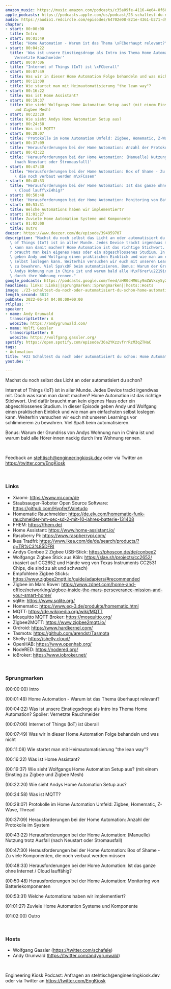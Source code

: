 ```yaml
---
amazon_music: https://music.amazon.com/podcasts/c35a09fe-4116-4e04-8f68-77d61b112e46/episodes/6e92f53d-139d-4d45-b217-7db269f2dac1/engineering-kiosk-23-schaltest-du-noch-oder-automatisiert-du-schon-home-automation
apple_podcasts: https://podcasts.apple.com/us/podcast/23-schaltest-du-noch-oder-automatisiert-du-schon-home/id1603082924?i=1000566323940&uo=4
audio: https://audio1.redcircle.com/episodes/64702e08-821e-4361-b271-d98525ec6667/stream.mp3
chapter:
- start: 00:00:00
  title: Intro
- start: 00:01:49
  title: "Home Automation - Warum ist das Thema \xFCberhaupt relevant?"
- start: 00:04:22
  title: 'Was ist unsere Einstiegsdroge als Intro ins Thema Home Automation? Spoiler:
    Vernetzte Rauchmelder'
- start: 00:07:06
  title: "Internet of Things (IoT) ist \xFCberall"
- start: 00:07:49
  title: Was wir in dieser Home Automation Folge behandeln und was nicht
- start: 00:11:08
  title: Wie startet man mit Heimautomatisierung "the lean way"?
- start: 00:16:22
  title: Was ist Home Assistant?
- start: 00:19:37
  title: Wie sieht Wolfgangs Home Automation Setup aus? (mit einem Einstieg zu Zigbee
    und Zigbee Mesh)
- start: 00:22:20
  title: Wie sieht Andys Home Automation Setup aus?
- start: 00:24:58
  title: Was ist MQTT?
- start: 00:28:07
  title: 'Protokolle im Home Automation Umfeld: Zigbee, Homematic, Z-Wave, Thread'
- start: 00:37:09
  title: 'Herausforderungen bei der Home Automation: Anzahl der Protokolle im System'
- start: 00:43:22
  title: 'Herausforderungen bei der Home Automation: (Manuelle) Nutzung trotz Ausfall
    (nach Neustart oder Stromausfall)'
- start: 00:47:30
  title: "Herausforderungen bei der Home Automation: Box of Shame - Zu viele Komponenten,\
    \ die noch verbaut werden m\xFCssen"
- start: 00:48:33
  title: "Herausforderungen bei der Home Automation: Ist das ganze ohne Internet /\
    \ Cloud lauff\xE4hig?"
- start: 00:50:48
  title: 'Herausforderungen bei der Home Automation: Monitoring von Batteriekomponenten'
- start: 00:53:31
  title: Welche Automations haben wir implementiert?
- start: 01:01:27
  title: Zuviele Home Automation Systeme und Komponente
- start: 01:02:00
  title: Outro
deezer: https://www.deezer.com/de/episode/394959707
description: "Machst du noch selbst das Licht an oder automatisiert du schon? Internet\
  \ of Things (IoT) ist in aller Munde. Jedes Device trackt irgendwas mit. Doch was\
  \ kann man damit machen? Home Automation ist das richtige Stichwort. Und daf\xFC\
  r braucht man kein eigenes Haus oder ein abgeschlossenes Studium. In dieser Episode\
  \ geben Andy und Wolfgang einen praktischen Einblick und wie man am einfachsten\
  \ selbst loslegen kann. Weiterhin versuchen wir euch mit unseren Learnings vor schlimmerem\
  \ zu bewahren. Viel Spa\xDF beim automatisieren. Bonus: Warum der Grundriss von\
  \ Andys Wohnung nun in China ist und warum bald alle H\xF6rer\u2219innen nackig\
  \ durch ihre Wohnung rennen."
google_podcasts: https://podcasts.google.com/feed/aHR0cHM6Ly9mZWVkcy5yZWRjaXJjbGUuY29tLzBlY2ZkZmQ3LWZkYTEtNGMzZC05NTE1LTQ3NjcyN2Y5ZGY1ZQ/episode/NDdiNDNmMjYtMzQ1Ni00YmMxLWIwZTAtZWMyOGE1ZWEwZmRl?sa=X&ved=2ahUKEwiKkL-Alrn4AhUXB0QIHdtQCXMQkfYCegQIARAF
headlines: links::Links||sprungmarken::Sprungmarken||hosts::Hosts
image: ./23-schaltest-du-noch-oder-automatisiert-du-schon-home-automation.jpg
length_second: 3812
pubDate: 2022-06-14 04:00:00+00:00
rtlplus: ''
speaker:
- name: Andy Grunwald
  transcriptLetter: A
  website: https://andygrunwald.com/
- name: Wolfi Gassler
  transcriptLetter: B
  website: https://wolfgang.gassler.org/
spotify: https://open.spotify.com/episode/36a2YKzzvfrrRzM3qZTHaC
tags:
- Automation
title: '#23 Schaltest du noch oder automatisiert du schon: Home Automation'
youtube: ''

---
```

<p>Machst du noch selbst das Licht an oder automatisiert du schon?</p><p>Internet of Things (IoT) ist in aller Munde. Jedes Device trackt irgendwas mit. Doch was kann man damit machen? Home Automation ist das richtige Stichwort. Und dafür braucht man kein eigenes Haus oder ein abgeschlossenes Studium. In dieser Episode geben Andy und Wolfgang einen praktischen Einblick und wie man am einfachsten selbst loslegen kann. Weiterhin versuchen wir euch mit unseren Learnings vor schlimmerem zu bewahren. Viel Spaß beim automatisieren.</p><p>Bonus: Warum der Grundriss von Andys Wohnung nun in China ist und warum bald alle Hörer∙innen nackig durch ihre Wohnung rennen.</p><p><br></p><p>Feedback an <a href="mailto:stehtisch@engineeringkiosk.dev" rel="nofollow">stehtisch@engineeringkiosk.dev</a> oder via Twitter an <a href="https://twitter.com/EngKiosk" rel="nofollow">https://twitter.com/EngKiosk</a></p><p><br></p><h3 id="links">Links</h3><ul><li>Xiaomi: <a href="https://www.mi.com/de" rel="nofollow">https://www.mi.com/de</a></li><li>Staubsauger-Roboter Open Source Software: <a href="https://github.com/Hypfer/Valetudo" rel="nofollow">https://github.com/Hypfer/Valetudo</a></li><li>Homematic Rauchmelder: <a href="https://de.elv.com/homematic-funk-rauchmelder-hm-sec-sd-2-mit-10-jahres-batterie-131408" rel="nofollow">https://de.elv.com/homematic-funk-rauchmelder-hm-sec-sd-2-mit-10-jahres-batterie-131408</a></li><li>FHEM: <a href="https://fhem.de/" rel="nofollow">https://fhem.de/</a></li><li>Home Assistant: <a href="https://www.home-assistant.io/" rel="nofollow">https://www.home-assistant.io/</a></li><li>Raspberry Pi: <a href="https://www.raspberrypi.com/" rel="nofollow">https://www.raspberrypi.com/</a></li><li>Ikea Tradfri: <a href="https://www.ikea.com/de/de/search/products/?q=TR%C3%85DFRI" rel="nofollow">https://www.ikea.com/de/de/search/products/?q=TR%C3%85DFRI</a></li><li>Andys Conbee 2 Zigbee USB-Stick: <a href="https://phoscon.de/de/conbee2" rel="nofollow">https://phoscon.de/de/conbee2</a></li><li>Wolfgangs Zigbee Stick aus Köln: <a href="https://slae.sh/projects/cc2652/" rel="nofollow">https://slae.sh/projects/cc2652/</a> (basiert auf CC2652 und Hände weg von Texas Instruments CC2531 Chips, die sind zu alt und schwach)</li><li>Empfohlene Zigbee Sticks: <a href="https://www.zigbee2mqtt.io/guide/adapters/#recommended" rel="nofollow">https://www.zigbee2mqtt.io/guide/adapters/#recommended</a> </li><li>Zigbee im Mars Rover: <a href="https://www.zdnet.com/home-and-office/networking/zigbee-inside-the-mars-perseverance-mission-and-your-smart-home/" rel="nofollow">https://www.zdnet.com/home-and-office/networking/zigbee-inside-the-mars-perseverance-mission-and-your-smart-home/</a> </li><li>sqlite: <a href="https://www.sqlite.org/" rel="nofollow">https://www.sqlite.org/</a></li><li>Homematic: <a href="https://www.eq-3.de/produkte/homematic.html" rel="nofollow">https://www.eq-3.de/produkte/homematic.html</a></li><li>MQTT: <a href="https://de.wikipedia.org/wiki/MQTT" rel="nofollow">https://de.wikipedia.org/wiki/MQTT</a></li><li>Mosquitto MQTT Broker: <a href="https://mosquitto.org/" rel="nofollow">https://mosquitto.org/</a></li><li>Zigbee2MQTT: <a href="https://www.zigbee2mqtt.io/" rel="nofollow">https://www.zigbee2mqtt.io/</a></li><li>Ordroid: <a href="https://www.hardkernel.com/" rel="nofollow">https://www.hardkernel.com/</a></li><li>Tasmota: <a href="https://github.com/arendst/Tasmota" rel="nofollow">https://github.com/arendst/Tasmota</a></li><li>Shelly: <a href="https://shelly.cloud/" rel="nofollow">https://shelly.cloud/</a></li><li>OpenHAB: <a href="https://www.openhab.org/" rel="nofollow">https://www.openhab.org/</a></li><li>NodeRED: <a href="https://nodered.org/" rel="nofollow">https://nodered.org/</a></li><li>ioBroker: <a href="https://www.iobroker.net/" rel="nofollow">https://www.iobroker.net/</a></li></ul><p><br></p><h3 id="sprungmarken">Sprungmarken</h3><p>(00:00:00) Intro</p><p>(00:01:49) Home Automation - Warum ist das Thema überhaupt relevant?</p><p>(00:04:22) Was ist unsere Einstiegsdroge als Intro ins Thema Home Automation? Spoiler: Vernetzte Rauchmelder</p><p>(00:07:06) Internet of Things (IoT) ist überall</p><p>(00:07:49) Was wir in dieser Home Automation Folge behandeln und was nicht</p><p>(00:11:08) Wie startet man mit Heimautomatisierung &#34;the lean way&#34;?</p><p>(00:16:22) Was ist Home Assistant?</p><p>(00:19:37) Wie sieht Wolfgangs Home Automation Setup aus? (mit einem Einstieg zu Zigbee und Zigbee Mesh)</p><p>(00:22:20) Wie sieht Andys Home Automation Setup aus?</p><p>(00:24:58) Was ist MQTT?</p><p>(00:28:07) Protokolle im Home Automation Umfeld: Zigbee, Homematic, Z-Wave, Thread</p><p>(00:37:09) Herausforderungen bei der Home Automation: Anzahl der Protokolle im System</p><p>(00:43:22) Herausforderungen bei der Home Automation: (Manuelle) Nutzung trotz Ausfall (nach Neustart oder Stromausfall)</p><p>(00:47:30) Herausforderungen bei der Home Automation: Box of Shame - Zu viele Komponenten, die noch verbaut werden müssen</p><p>(00:48:33) Herausforderungen bei der Home Automation: Ist das ganze ohne Internet / Cloud lauffähig?</p><p>(00:50:48) Herausforderungen bei der Home Automation: Monitoring von Batteriekomponenten</p><p>(00:53:31) Welche Automations haben wir implementiert?</p><p>(01:01:27) Zuviele Home Automation Systeme und Komponente</p><p>(01:02:00) Outro</p><p><br></p><h3 id="hosts">Hosts</h3><ul><li>Wolfgang Gassler (<a href="https://twitter.com/schafele" rel="nofollow">https://twitter.com/schafele</a>)</li><li>Andy Grunwald (<a href="https://twitter.com/andygrunwald" rel="nofollow">https://twitter.com/andygrunwald</a>)</li></ul><p><br></p><p>Engineering Kiosk Podcast: Anfragen an stehtisch@engineeringkiosk.dev oder via Twitter an <a href="https://twitter.com/EngKiosk" rel="nofollow">https://twitter.com/EngKiosk</a></p>